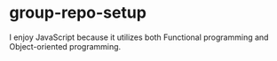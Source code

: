 # group-repo-setup
 I enjoy JavaScript because it utilizes both Functional programming and Object-oriented programming.
